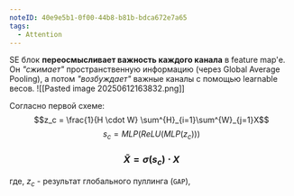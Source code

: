 ```yaml
---
noteID: 40e9e5b1-0f00-44b8-b81b-bdca672e7a65
tags:
  - Attention
---
```

SE блок **переосмысливает важность каждого канала** в feature map'е. Он _"сжимает"_ пространственную информацию (через Global Average Pooling), а потом _"возбуждает"_ важные каналы с помощью learnable весов.
![[Pasted image 20250612163832.png]]

Согласно первой схеме: 
$$z_c = \frac{1}{H \cdot W} \sum^{H}_{i=1}\sum^{W}_{j=1}X$$
$$s_c = MLP(ReLU(MLP(z_c)))$$
### $$\tilde X = \sigma(s_c) \cdot X$$
где, $z_c$ - результат глобального пуллинга (`GAP`), 